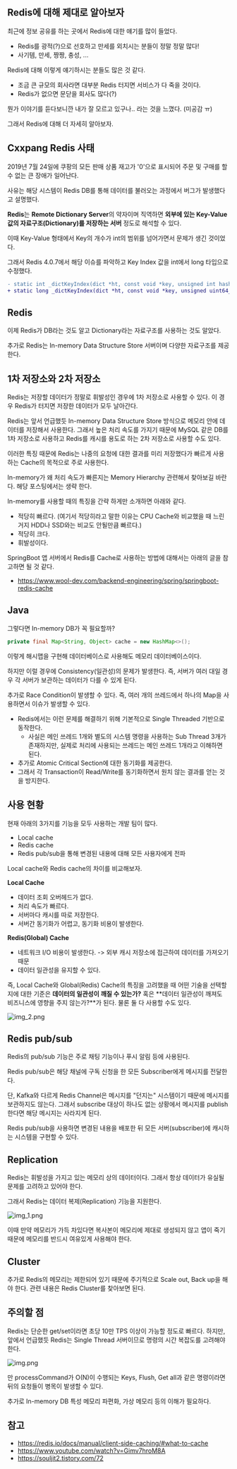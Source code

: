 ## Redis에 대해 제대로 알아보자

최근에 정보 공유를 하는 곳에서 Redis에 대한 얘기를 많이 들었다.
- Redis를 광적(?)으로 선호하고 만세를 외치시는 분들이 정말 정말 많다!
- 사기템, 만세, 짱짱, 충성, ...

Redis에 대해 이렇게 얘기하시는 분들도 많은 것 같다.
- 조금 큰 규모의 회사라면 대부분 Redis 터지면 서비스가 다 죽을 것이다.
- Redis가 없으면 문닫을 회사도 많다(?)

뭔가 이야기를 듣다보니깐 내가 잘 모르고 있구나.. 라는 것을 느꼈다. (미공감 ㅠ)

그래서 Redis에 대해 더 자세히 알아보자.

## Cxxpang Redis 사태

2019년 7월 24일에 쿠팡의 모든 판매 상품 재고가 '0'으로 표시되어 주문 및 구매를 할 수 없는 큰 장애가 일어난다.

사유는 해당 시스템이 Redis DB를 통해 데이터를 불러오는 과정에서 버그가 발생했다고 설명했다.

**Redis**는 **Remote Dictionary Server**의 약자이며 직역하면 **외부에 있는 Key-Value 값의 자료구조(Dictionary)를 저장하는 서버** 정도로 해석할 수 있다.

이때 Key-Value 형태에서 Key의 개수가 int의 범위를 넘어가면서 문제가 생긴 것이었다.

그래서 Redis 4.0.7에서 해당 이슈를 파악하고 Key Index 값을 int에서 long 타입으로 수정했다.
```diff
- static int _dictKeyIndex(dict *ht, const void *key, unsigned int hash, dictEntry **existing);
+ static long _dictKeyIndex(dict *ht, const void *key, unsigned uint64_t hash, dictEntry **existing);
```

## Redis

이제 Redis가 DB라는 것도 알고 Dictionary라는 자료구조를 사용하는 것도 알았다.

추가로 Redis는 In-memory Data Structure Store 서버이며 다양한 자료구조를 제공한다.

## 1차 저장소와 2차 저장소

Redis는 저장할 데이터가 정말로 휘발성인 경우에 1차 저장소로 사용할 수 있다. 이 경우 Redis가 터지면 저장한 데이터가 모두 날아간다.

Redis는 앞서 언급했듯 In-memory Data Structure Store 방식으로 메모리 안에 데이터를 저장해서 사용한다. 그래서 높은 처리 속도를 가지기 때문에 MySQL 같은 DB를 1차 저장소로 사용하고 Redis를 캐시를 용도로 하는 2차 저장소로 사용할 수도 있다.

이러한 특징 때문에 Redis는 나중의 요청에 대한 결과를 미리 저장했다가 빠르게 사용하는 Cache의 목적으로 주로 사용한다.

In-memory가 왜 처리 속도가 빠른지는 Memory Hierarchy 관련해서 찾아보길 바란다. 해당 포스팅에서는 생략 한다.

In-memory를 사용할 때의 특징을 간략 하게만 소개하면 아래와 같다.
- 적당히 빠르다. (여기서 적당히라고 말한 이유는 CPU Cache와 비교했을 때 느린 거지 HDD나 SSD와는 비교도 안될만큼 빠르다.)
- 적당히 크다.
- 휘발성이다.

SpringBoot 앱 서버에서 Redis를 Cache로 사용하는 방법에 대해서는 아래의 글을 참고하면 될 것 같다.
- https://www.wool-dev.com/backend-engineering/spring/springboot-redis-cache

## Java

그렇다면 In-memory DB가 꼭 필요할까?

```java
private final Map<String, Object> cache = new HashMap<>();
```

이렇게 해시맵을 구현해 데이터베이스로 사용해도 메모리 데이터베이스이다.

하지만 이럴 경우에 Consistency(일관성)의 문제가 발생한다. 즉, 서버가 여러 대일 경우 각 서버가 보관하는 데이터가 다를 수 있게 된다.

추가로 Race Condition이 발생할 수 있다. 즉, 여러 개의 쓰레드에서 하나의 Map을 사용하면서 이슈가 발생할 수 있다.
- Redis에서는 이런 문제를 해결하기 위해 기본적으로 Single Threaded 기반으로 동작한다.
  - 사실은 메인 쓰레드 1개와 별도의 시스템 명령을 사용하는 Sub Thread 3개가 존재하지만, 실제로 처리에 사용되는 쓰레드는 메인 쓰레드 1개라고 이해하면 된다.
- 추가로 Atomic Critical Section에 대한 동기화를 제공한다.
- 그래서 각 Transaction이 Read/Write를 동기화하면서 원치 않는 결과를 얻는 것을 방지한다.

## 사용 현황

현재 아래의 3가지를 기능을 모두 사용하는 개발 팀이 많다. 
- Local cache
- Redis cache
- Redis pub/sub을 통해 변경된 내용에 대해 모든 사용자에게 전파

Local cache와 Redis cache의 차이를 비교해보자.

**Local Cache**
- 데이터 조회 오버헤드가 없다.
- 처리 속도가 빠르다.
- 서버마다 캐시를 따로 저장한다.
- 서버간 동기화가 어렵고, 동기화 비용이 발생한다.

**Redis(Global) Cache**
- 네트워크 I/O 비용이 발생한다. -> 외부 캐시 저장소에 접근하여 데이터를 가져오기 때문
- 데이터 일관성을 유지할 수 있다.

즉, Local Cache와 Global(Redis) Cache의 특징을 고려했을 때 어떤 기술을 선택할지에 대한 기준은 **데이터의 일관성이 깨질 수 있는가?** 혹은 **데이터 일관성이 깨져도 비즈니스에 영향을 주지 않는가?**가 된다. 물론 둘 다 사용할 수도 있다.

![img_2.png](img_2.png)

## Redis pub/sub

Redis의 pub/sub 기능은 주로 채팅 기능이나 푸시 알림 등에 사용된다.

Redis pub/sub은 해당 채널에 구독 신청을 한 모든 Subscriber에게 메시지를 전달한다.

단, Kafka와 다르게 Redis Channel은 메시지를 "던지는" 시스템이기 때문에 메시지를 보관하지도 않는다. 그래서 subscribe 대상이 하나도 없는 상황에서 메시지를 publish한다면 해당 메시지는 사라지게 된다.

Redis pub/sub을 사용하면 변경된 내용을 배포한 뒤 모든 서버(subscriber)에 캐시하는 시스템을 구현할 수 있다.

## Replication

Redis는 휘발성을 가지고 있는 메모리 상의 데이터이다. 그래서 항상 데이터가 유실될 문제를 고려하고 있어야 한다.

그래서 Redis는 데이터 복제(Replication) 기능을 지원한다.

![img_1.png](img_1.png)

이때 만약 메모리가 가득 차있다면 복사본이 메모리에 제대로 생성되지 않고 앱이 죽기 때문에 메모리를 반드시 여유있게 사용해야 한다.

## Cluster

추가로 Redis의 메모리는 제한되어 있기 때문에 주기적으로 Scale out, Back up을 해야 한다. 관련 내용은 Redis Cluster를 찾아보면 된다. 


## 주의할 점

Redis는 단순한 get/set이라면 초당 10만 TPS 이상이 가능할 정도로 빠르다. 하지만, 앞에서 언급했듯 Redis는 Single Thread 서버이므로 명령의 시간 복잡도를 고려해야 한다.

![img.png](img.png)

만 processCommand가 O(N)이 수행되는 Keys, Flush, Get all과 같은 명령이라면 뒤의 요청들이 병목이 발생할 수 있다.

추가로 In-memory DB 특성 메모리 파편화, 가상 메모리 등의 이해가 필요하다.

## 참고
- https://redis.io/docs/manual/client-side-caching/#what-to-cache
- https://www.youtube.com/watch?v=Gimv7hroM8A
- https://souljit2.tistory.com/72